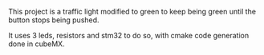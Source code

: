 This project is a traffic light modified to green to keep being green until the button stops being pushed.

It uses 3 leds, resistors and stm32 to do so, with cmake code generation done in cubeMX.
